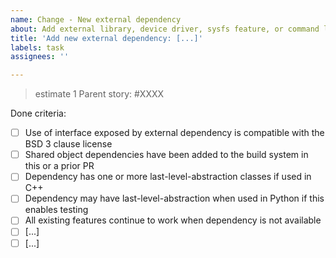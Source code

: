 ```yaml
---
name: Change - New external dependency
about: Add external library, device driver, sysfs feature, or command line tool
title: 'Add new external dependency: [...]'
labels: task
assignees: ''

---
```

> estimate 1
Parent story: #XXXX

Done criteria:

- [ ] Use of interface exposed by external dependency is compatible
      with the BSD 3 clause license
- [ ] Shared object dependencies have been added to the build system
      in this or a prior PR
- [ ] Dependency has one or more last-level-abstraction classes if
      used in C++
- [ ] Dependency may have last-level-abstraction when used in Python
      if this enables testing
- [ ] All existing features continue to work when dependency is not
      available
- [ ] [...]
- [ ] [...]
